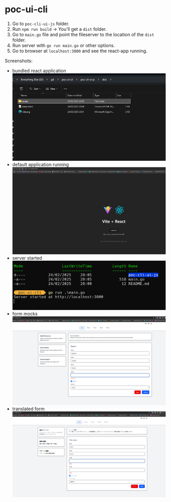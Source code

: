 # poc-ui-cli



1. Go to `poc-cli-ui-js` folder.
2. Run `npm run build` -> You'll get a `dist` folder.
3. Go to `main.go` file and point the fileserver to the location of the `dist` folder.
4. Run server with `go run main.go` or other options.
5. Go to browser at `localhost:3000` and see the react-app running.


Screenshots:

* bundled react application 
![alt text](bundled-app.png)
* default application running
![alt text](default-app-running.png) 
* server started
![alt text](server-started.png) 
* form mocks
![alt text](form-mocks.png) 
* translated form
![alt text](translated-form.png) 

